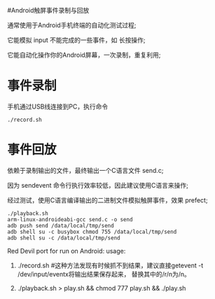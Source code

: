 #Android触屏事件录制与回放

通常使用于Android手机终端的自动化测试过程;

它能模拟 input 不能完成的一些事件，如 长按操作;

它能自动化操作你的Android屏幕，一次录制，重复利用; 

# 事件录制

手机通过USB线连接到PC，执行命令

    ./record.sh

# 事件回放

依赖于录制输出的文件，最终输出一个C语言文件 send.c;

因为 sendevent 命令行执行效率较低，因此建议使用C语言来操作;

经过测试，使用C语言编译输出的二进制文件模拟触屏事件，效果 prefect;

    ./playback.sh
    arm-linux-androideabi-gcc send.c -o send
    adb push send /data/local/tmp/send
    adb shell su -c busybox chmod 755 /data/local/tmp/send
    adb shell su -c /data/local/tmp/send

	
Red Devil port for run on Android:
usage:
1. ./record.sh 
#这种方法发现有时候抓不到结果，建议直接getevent -t /dev/input/eventx将输出结果保存起来，
替换其中的/r/n为/n。

2. ./playback.sh > play.sh && chmod 777 play.sh && ./play.sh
